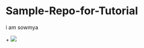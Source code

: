 # Sample-Repo-for-Tutorial
i am sowmya

<p align="centre">
 + <img src= "https://github.com/pabbathisowmya/Sample-Repo-for-Tutorial?branch=master&filepath=images%2Fwheel.jpg">
</p>
